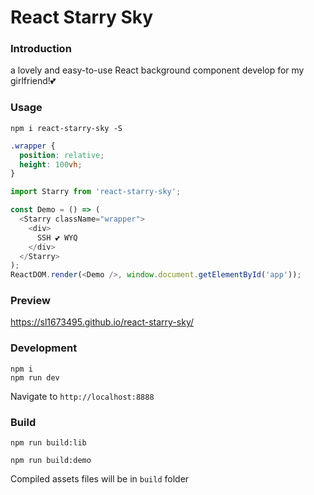 # React Starry Sky
### Introduction
a lovely and easy-to-use React background component develop for my girlfriend!💕
### Usage
```
npm i react-starry-sky -S
```

```css
.wrapper {
  position: relative;
  height: 100vh;
}
```

```js
import Starry from 'react-starry-sky';

const Demo = () => (
  <Starry className="wrapper">
    <div>
      SSH 💕 WYQ
    </div>
  </Starry>
);
ReactDOM.render(<Demo />, window.document.getElementById('app'));
```

### Preview
https://sl1673495.github.io/react-starry-sky/

### Development

```dev
npm i
npm run dev
```

Navigate to `http://localhost:8888`

### Build

```lib
npm run build:lib
```

```demo
npm run build:demo
```


Compiled assets files will be in `build` folder
